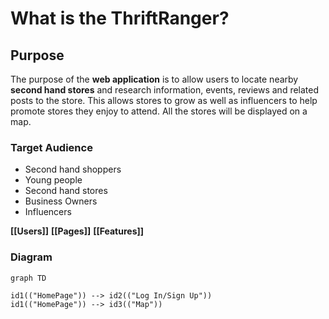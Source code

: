 # What is the ThriftRanger?
## Purpose
The purpose of the **web application** is to allow users to locate nearby **second hand stores** and research information, events, reviews and related posts to the store. This allows stores to grow as well as influencers to help promote stores they enjoy to attend. All the stores will be displayed on a map.
### Target Audience
- Second hand shoppers
- Young people
- Second hand stores
- Business Owners
- Influencers

**[[Users]]**
**[[Pages]]**
**[[Features]]**

### Diagram
``` mermaid
graph TD

id1(("HomePage")) --> id2(("Log In/Sign Up"))
id1(("HomePage")) --> id3(("Map"))
```
